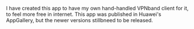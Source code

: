 I have created this app to have my own hand-handled VPNband client for it, to feel more free in internet. This app was published in Huawei's AppGallery, but the newer versions stillbneed to be released.
